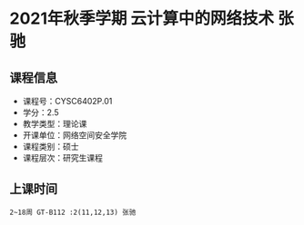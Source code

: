 # 2021年秋季学期 云计算中的网络技术 张驰






## 课程信息

- 课程号：CYSC6402P.01
- 学分：2.5
- 教学类型：理论课
- 开课单位：网络空间安全学院
- 课程类别：硕士
- 课程层次：研究生课程

## 上课时间

```
2~18周 GT-B112 :2(11,12,13) 张驰
```

